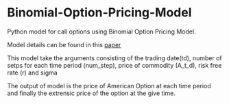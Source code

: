 # Binomial-Option-Pricing-Model

Python model for call options using Binomial Option Pricing Model.

Model details can be found in this [paper](https://drive.google.com/file/d/1GH97BbTVJwf1f9mmwr31S3c_geXKZDo9/view)

This model take the arguments consisting of the trading date(td), number of setps for each time period (num_step), price of commodity (A_t_d), risk free rate (r) and sigma

The output of model is the price of American Option at each time period and finally the extrensic price of the option at the give time.
